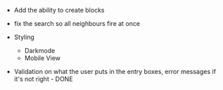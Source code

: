 - Add the ability to create blocks 
- fix the search so all neighbours fire at once
- Styling 
    - Darkmode
    - Mobile View

- Validation on what the user puts in the entry boxes, error messages if it's not right - DONE
